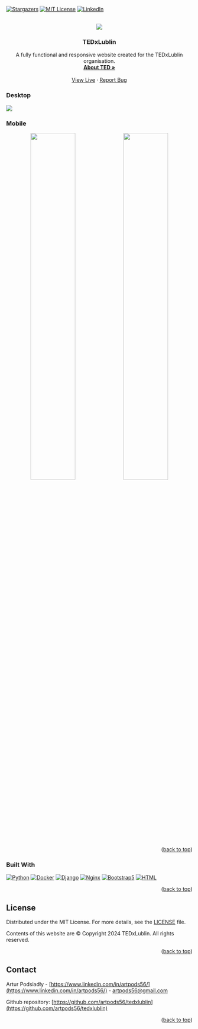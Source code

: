 <!-- Improved compatibility of back to top link: See: https://github.com/othneildrew/Best-README-Template/pull/73 -->
<a id="readme-top"></a>
<!--
*** Thanks for checking out the Best-README-Template. If you have a suggestion
*** that would make this better, please fork the repo and create a pull request
*** or simply open an issue with the tag "enhancement".
*** Don't forget to give the project a star!
*** Thanks again! Now go create something AMAZING! :D
-->



<!-- PROJECT SHIELDS -->
<!--
*** I'm using markdown "reference style" links for readability.
*** Reference links are enclosed in brackets [ ] instead of parentheses ( ).
*** See the bottom of this document for the declaration of the reference variables
*** for contributors-url, forks-url, etc. This is an optional, concise syntax you may use.
*** https://www.markdownguide.org/basic-syntax/#reference-style-links
-->

[![Stargazers][stars-shield]][stars-url]
[![MIT License][license-shield]][license-url]
[![LinkedIn][linkedin-shield]][linkedin-url]


<!-- PROJECT LOGO -->
<br />
<div align="center">
    <picture>
     <source media="(prefers-color-scheme: dark)" srcset="https://drive.google.com/thumbnail?id=1mQRgwnOrJriJkl7ytZ62mQWgSBou-81V&sz=w1620">
    <img src="https://drive.google.com/thumbnail?id=1tpAsi5Yq1SOPriU9YXudxCYJ3VYuRzmL&sz=w1620">
    </picture>
<h3 align="center">TEDxLublin</h3>

  <p align="center">
    A fully functional and responsive website created for the TEDxLublin organisation.
    <br />
    <a href="https://www.ted.com/about"><strong>About TED »</strong></a>
    <br />
    <br />
    <a href="https://tedxlublin.rocks">View Live</a>
    ·
    <a href="https://github.com/artpods56/tedxlublin/issues/new?assignees=&labels=&projects=&template=bug_report.md">Report Bug</a>

  </p>
</div>





<!-- ABOUT THE PROJECT -->
### Desktop
<img src="https://drive.google.com/thumbnail?id=1q_9E--cWjhfO5Ot4_291HbLMEdsTRKn5&sz=w1620"></img>

### Mobile
<p float="left" align="middle">
  <img src="https://drive.google.com/thumbnail?id=1m7pSt57pW7n5qsE9N9seeab-RSt-iNv_&sz=w1620" width="49%" /> 
  <img src="https://drive.google.com/thumbnail?id=1Xo6yP_AJzcLmoU8_Q1Qx4ONt1SfZirnf&sz=w1620" width="49%" />
</p>

<p align="right">(<a href="#readme-top">back to top</a>)</p>



### Built With


[![Python][Python.org]][Python-url] [![Docker][Docker.com]][Docker-url] [![Django][Django.com]][Django-url] [![Nginx][Nginx.org]][Nginx-url] [![Bootstrap5][Bootstrap5.com]][Bootstrap5-url] [![HTML][HTML.org]][HTML-url]


[JQuery.com]: https://img.shields.io/badge/jQuery-0769AD?style=for-the-badge&logo=jquery&logoColor=white
[Python.org]: https://img.shields.io/badge/Python-3776AB?style=for-the-badge&logo=python&logoColor=white
[Python-url]: https://www.python.org/
[Docker.com]: https://img.shields.io/badge/Docker-2496ED?style=for-the-badge&logo=docker&logoColor=white
[Docker-url]: https://www.docker.com/
[Django.com]: https://img.shields.io/badge/Django-092E20?style=for-the-badge&logo=django&logoColor=white
[Django-url]: https://www.djangoproject.com/
[Nginx.org]: https://img.shields.io/badge/Nginx-009639?style=for-the-badge&logo=nginx&logoColor=white
[Nginx-url]: https://nginx.org/
[Bootstrap5.com]: https://img.shields.io/badge/Bootstrap-7952B3?style=for-the-badge&logo=bootstrap&logoColor=white
[Bootstrap5-url]: https://getbootstrap.com/docs/5.0/getting-started/introduction/
[HTML.org]: https://img.shields.io/badge/HTML-E34F26?style=for-the-badge&logo=html5&logoColor=white
[HTML-url]: https://developer.mozilla.org/en-US/docs/Web/HTML


<p align="right">(<a href="#readme-top">back to top</a>)</p>



<!-- LICENSE -->
## License

Distributed under the MIT License. For more details, see the [LICENSE](LICENSE) file.

Contents of this website are © Copyright 2024 TEDxLublin. All rights reserved.
<p align="right">(<a href="#readme-top">back to top</a>)</p>



<!-- CONTACT -->
## Contact

Artur Podsiadły - [https://www.linkedin.com/in/artpods56/](https://www.linkedin.com/in/artpods56/) - artpods56@gmail.com

Github repository: [https://github.com/artpods56/tedxlublin](https://github.com/artpods56/tedxlublin)

<p align="right">(<a href="#readme-top">back to top</a>)</p>





<!-- MARKDOWN LINKS & IMAGES -->
[stars-shield]: https://img.shields.io/github/stars/artpods56/tedxlublin.svg?style=for-the-badge
[stars-url]: https://github.com/github_username/repo_name/stargazers
[issues-shield]: https://img.shields.io/github/issues/github_username/repo_name.svg?style=for-the-badge
[issues-url]: https://github.com/github_username/repo_name/issues
[license-shield]: https://img.shields.io/github/license/artpods56/tedxlublin.svg?style=for-the-badge
[license-url]: https://github.com/artpods56/tedxlublin/blob/main/LICENSE.md
[linkedin-shield]: https://img.shields.io/badge/-LinkedIn-black.svg?style=for-the-badge&logo=linkedin&colorB=555
[linkedin-url]: https://www.linkedin.com/in/artpods56/
